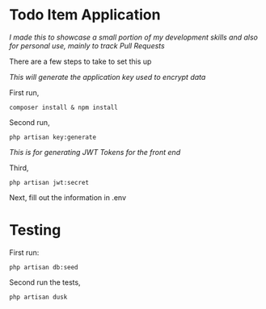 # Todo Item Application

*I made this to showcase a small portion of my development skills and also for personal use, mainly to track Pull Requests*

There are a few steps to take to set this up

*This will generate the application key used to encrypt data*

First run,

    composer install & npm install

Second run,
    
    php artisan key:generate
    
*This is for generating JWT Tokens for the front end*

Third,
    
    php artisan jwt:secret
    
Next, fill out the information in .env

# Testing

First run:

    php artisan db:seed
    
Second run the tests,

    php artisan dusk